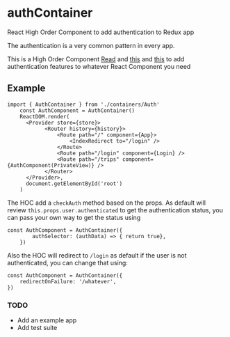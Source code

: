 # authContainer
React High Order Component to add authentication to Redux app

The authentication is a very common pattern in every app.

This is a High Order Component [Read](https://gist.github.com/sebmarkbage/ef0bf1f338a7182b6775) and [this](http://jamesknelson.com/structuring-react-applications-higher-order-components/) and [this](https://medium.com/@dan_abramov/mixins-are-dead-long-live-higher-order-components-94a0d2f9e750#.3y2p5580n) to add authentication features to whatever React Component you need

## Example
    import { AuthContainer } from './containers/Auth'
		const AuthComponent = AuthContainer()
		ReactDOM.render(
		  <Provider store={store}>
				<Router history={history}>
					<Route path="/" component={App}>
						<IndexRedirect to="/login" />
					</Route>
					<Route path="/login" component={Login} />
					<Route path="/trips" component={AuthComponent(PrivateView)} />
				</Router>
		  </Provider>,
		  document.getElementById('root')
		)

The HOC add a `checkAuth` method based on the props. As default will review `this.props.user.authenticated` to get the authentication status, you can pass your own way to get the status using

    const AuthComponent = AuthContainer({
			authSelector: (authData) => { return true},
		})

Also the HOC will redirect to `/login` as default if the user is not authenticated, you can change that using:

	const AuthComponent = AuthContainer({
		redirectOnFailure: '/whatever',
	})


### TODO
- Add an example app
- Add test suite
